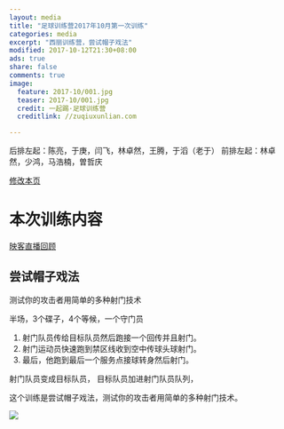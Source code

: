 ```yaml
---
layout: media
title: "足球训练营2017年10月第一次训练"
categories: media
excerpt: "西丽训练营，尝试帽子戏法"
modified: 2017-10-12T21:30+08:00
ads: true
share: false
comments: true
image:
  feature: 2017-10/001.jpg
  teaser: 2017-10/001.jpg
  credit: 一起踢·足球训练营
  creditlink: //zuqiuxunlian.com

---
```

后排左起：陈亮，于庚，闫飞，林卓然，王腾，于滔（老于）
前排左起：林卓然，少鸿，马浩楠，曽哲庆


<a href="https://github.com/zuqiuxunlian/zuqiuxunlian/edit/gh-pages/_posts/media/2017-10-12-training-20171012.md" class="btn-info">修改本页</a>

# 本次训练内容
<a href="https://mlive19.inke.cn/share/live.html?uid=56096085&liveid=1507806896114069&ctime=1507806896&share_uid=56096085&share_time=1508328054&share_from=" class="btn-info">映客直播回顾</a>

## 尝试帽子戏法
测试你的攻击者用简单的多种射门技术

半场，3个碟子，4个等候，一个守门员

1. 射门队员传给目标队员然后跑接一个回传并且射门。
2. 射门运动员快速跑到禁区线收到空中传球头球射门。
3. 最后，他跑到最后一个服务点接球转身然后射门。

射门队员变成目标队员，
目标队员加进射门队员队列，

这个训练是尝试帽子戏法，测试你的攻击者用简单的多种射门技术。

![]({{site.url}}/images/2017-10/005.png)
